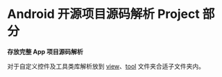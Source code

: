 Android 开源项目源码解析 Project 部分
====================================
**存放完整 App 项目源码解析**  

对于自定义控件及工具类库解析放到 [view](../view)、[tool](../tool-lib) 文件夹合适子文件夹内。  